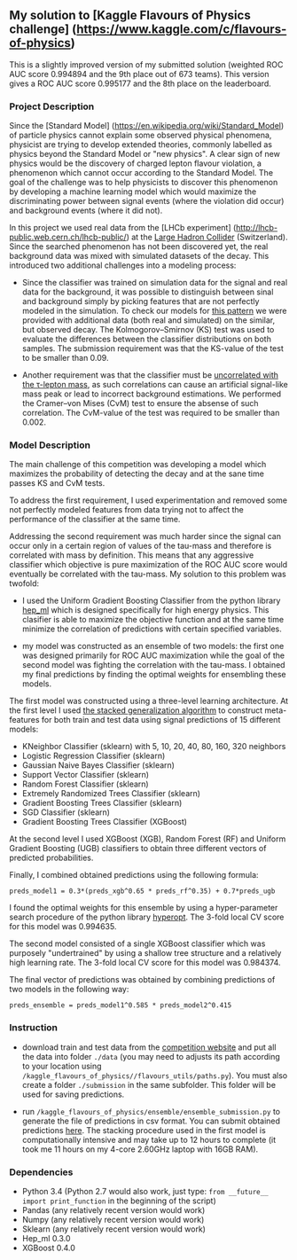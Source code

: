 ## My solution to [Kaggle Flavours of Physics challenge] (https://www.kaggle.com/c/flavours-of-physics)

This is a slightly improved version of my submitted solution (weighted ROC AUC score 0.994894 and the 9th place out of 673 teams).
This version gives a ROC AUC score 0.995177 and the 8th place on the leaderboard.

### Project Description 

Since the [Standard Model] (https://en.wikipedia.org/wiki/Standard_Model) of particle physics cannot explain some
observed physical phenomena, physicist are trying to develop extended theories, commonly labelled as physics
beyond the Standard Model or "new physics". A clear sign of new physics would be the discovery of charged lepton flavour
violation, a phenomenon which cannot occur according to the Standard Model. The goal of the challenge was to help physicists to discover this phenomenon by developing a machine learning model which would maximize the discriminating power between 
signal events (where the violation did occur) and background events (where it did not). 

In this project we used real data from the [LHCb experiment] (http://lhcb-public.web.cern.ch/lhcb-public/)
at the [Large Hadron Collider](http://home.cern/topics/large-hadron-collider) (Switzerland).
Since the searched phenomenon has not been discovered yet, the real background data was mixed with simulated datasets
of the decay. This introduced two additional challenges into a modeling process:

- Since the classifier was trained on simulation data for the signal and real
  data for the background, it was possible to distinguish between sinal and background simply
  by picking features that are not perfectly modeled in the simulation. To check our models for [this pattern](https://www.kaggle.com/c/flavours-of-physics/details/agreement-test)
  we were provided with additional data (both real and simulated) on the similar, but observed decay.
  The Kolmogorov–Smirnov (KS) test was used to evaluate the differences between the classifier distributions on both
  samples. The submission requirement was that the KS-value of the test to be smaller than 0.09.
  
- Another requirement was that the classifier must be [uncorrelated with the τ-lepton mass](https://www.kaggle.com/c/flavours-of-physics/details/correlation-test), as
  such correlations can cause an artificial signal-like mass peak or lead to incorrect
  background estimations. We performed the Cramer–von Mises (CvM)
  test to ensure the absense of such correlation. The CvM-value of the test was required to be smaller than 0.002.
  
### Model Description

The main challenge of this competition was developing a model which maximizes the probability of detecting
the decay and at the sane time passes KS and CvM tests. 

To address the first requirement, I used experimentation and removed some not perfectly
modeled features from data trying not to affect the performance of the classifier at the same time.

Addressing the second
requirement was much harder since the signal can occur only in a certain region of values of the tau-mass
and therefore is correlated with mass by definition. This means that any aggressive classifier which objective is
pure maximization of the ROC AUC score would eventually be correlated with the tau-mass. My solution to this problem was
twofold:

- I used the Uniform Gradient Boosting Classifier from the python library
  [hep_ml](https://arogozhnikov.github.io/hep_ml/) which is designed specifically for high energy physics. This clasifier is
  able to maximize the objective function and at the same time minimize the correlation of predictions with certain specified variables.

- my model was constructed as an ensemble of two models: the first one was designed primarily for ROC AUC maximization while
  the goal of the second model was fighting the correlation with the tau-mass. I obtained my final predictions by finding      the optimal weights for ensembling these models.

The first model was constructed using a three-level learning architecture.
At the first level I used [the stacked generalization algorithm](http://machine-learning.martinsewell.com/ensembles/stacking/)
to construct meta-features for both train and test data using signal predictions of 15 different models:

- KNeighbor Classifier (sklearn) with 5, 10, 20, 40, 80, 160, 320 neighbors
- Logistic Regression Classifier (sklearn)
- Gaussian Naive Bayes Classifier (sklearn)
- Support Vector Classifier (sklearn)
- Random Forest Classifier (sklearn)
- Extremely Randomized Trees Classifier (sklearn)
- Gradient Boosting Trees Classifier (sklearn)
- SGD Classifier (sklearn)
- Gradient Boosting Trees Classifier (XGBoost)

At the second level I used XGBoost (XGB), Random Forest (RF) and Uniform Gradient Boosting (UGB) classifiers to obtain three different vectors of predicted probabilities. 

Finally, I combined obtained predictions using the following formula:

   ```preds_model1 = 0.3*(preds_xgb^0.65 * preds_rf^0.35) + 0.7*preds_ugb```
   
I found the optimal weights for this ensemble by using a hyper-parameter
search procedure of the python library [hyperopt](https://github.com/hyperopt/hyperopt). The 3-fold local CV score for this model was 0.994635.

The second model consisted of a single XGBoost classifier which was purposely "undertrained" by using a shallow tree structure and a relatively high learning rate. The 3-fold local CV score for this model was 0.984374.

The final vector of predictions was obtained by combining predictions of two models in the following way:

  ```preds_ensemble = preds_model1^0.585 * preds_model2^0.415```

### Instruction

- download train and test data from the [competition website](https://www.kaggle.com/c/flavours-of-physics) and put all the data
into folder ```./data``` (you may need to adjusts its path according to your location using ```/kaggle_flavours_of_physics//flavours_utils/paths.py```). You must also create a folder ```./submission``` in the same subfolder. This folder
will be used for saving predictions.

- run ```/kaggle_flavours_of_physics/ensemble/ensemble_submission.py``` to generate the file of predictions in csv format. You can submit obtained predictions [here](https://www.kaggle.com/c/flavours-of-physics/submissions/attach).
  The stacking procedure used in the first model is computationally intensive and may take up to 12 hours to complete (it took me 11 hours
  on my 4-core 2.60GHz laptop with 16GB RAM).
 
### Dependencies
- Python 3.4 (Python 2.7 would also work, just type: ```from __future__ import print_function``` in the beginning of the script)
- Pandas (any relatively recent version would work)
- Numpy (any relatively recent version would work)
- Sklearn (any relatively recent version would work)
- Hep_ml 0.3.0
- XGBoost 0.4.0
